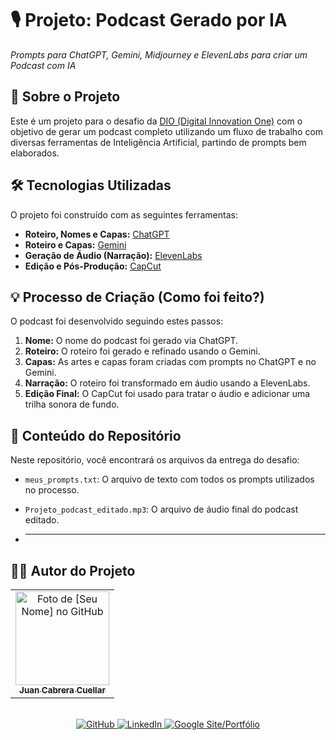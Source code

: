 # 🎙️ Projeto: Podcast Gerado por IA
_Prompts para ChatGPT, Gemini, Midjourney e ElevenLabs para criar um Podcast com IA_

## 🚀 Sobre o Projeto
Este é um projeto para o desafio da [DIO (Digital Innovation One)](https://www.dio.me/) com o objetivo de gerar um podcast completo utilizando um fluxo de trabalho com diversas ferramentas de Inteligência Artificial, partindo de prompts bem elaborados.

## 🛠️ Tecnologias Utilizadas
O projeto foi construído com as seguintes ferramentas:

* **Roteiro, Nomes e Capas:** [ChatGPT](https://chat.openai.com/)
* **Roteiro e Capas:** [Gemini](https://gemini.google.com/)
* **Geração de Áudio (Narração):** [ElevenLabs](https://elevenlabs.io/)
* **Edição e Pós-Produção:** [CapCut](https://www.capcut.com/)

## 💡 Processo de Criação (Como foi feito?)
O podcast foi desenvolvido seguindo estes passos:

1.  **Nome:** O nome do podcast foi gerado via ChatGPT.
2.  **Roteiro:** O roteiro foi gerado e refinado usando o Gemini.
3.  **Capas:** As artes e capas foram criadas com prompts no ChatGPT e no Gemini.
4.  **Narração:** O roteiro foi transformado em áudio usando a ElevenLabs.
5.  **Edição Final:** O CapCut foi usado para tratar o áudio e adicionar uma trilha sonora de fundo.

## 📁 Conteúdo do Repositório
Neste repositório, você encontrará os arquivos da entrega do desafio:

* `meus_prompts.txt`: O arquivo de texto com todos os prompts utilizados no processo.
* `Projeto_podcast_editado.mp3`: O arquivo de áudio final do podcast editado.

* ---

## 👨‍💻 Autor do Projeto

<table align="center">
  <tr>
    <td align="center">
      <a href="https://github.com/juancabrera26">
        <img src="https://github.com/juancabrera26.png" width="150px" alt="Foto de [Seu Nome] no GitHub"/>
        <br />
        <sub><b>Juan Cabrera Cuellar</b></sub>
      </a>
    </td>
  </tr>
</table>

<div align="center">
  <br />
  <a href="https://github.com/juancabrera26" target="_blank">
    <img src="https://img.shields.io/badge/GitHub-181717?style=for-the-badge&logo=github&logoColor=white" alt="GitHub">
  </a>
  <a href="www.linkedin.com/in/juan-david-cabrera-cuellar-1bb7b3168" target="_blank">
    <img src="https://img.shields.io/badge/LinkedIn-0A66C2?style=for-the-badge&logo=linkedin&logoColor=white" alt="LinkedIn">
  </a>
  <a href="sites.google.com/view/juandcabreracuellar0/home" target="_blank">
    <img src="https://img.shields.io/badge/Google_Site-4A85F1?style=for-the-badge&logo=google&logoColor=white" alt="Google Site/Portfólio">
  </a>
</div>

